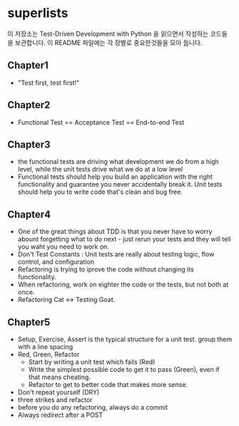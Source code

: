 # superlists

이 저장소는 Test-Driven Development with Python 을 읽으면서 작성하는 코드들을 보관합니다. 
이 README 파일에는 각 장별로 중요한것들을 모아 둡니다. 

## Chapter1

- "Test first, test first!" 

## Chapter2

- Functional Test == Acceptance Test == End-to-end Test

## Chapter3

- the functional tests are driving what development we do from a high level, while the unit tests drive what we do at a low level
- Functional tests should help you build an application with the right functionality and guarantee you never accidentally break it. Unit tests should help you to write code that's clean and bug free.

## Chapter4

- One of the great things about TDD is that you never have to worry abount forgetting what to do next - just rerun your tests and they will tell you waht you need to work on.
- Don't Test Constants : Unit tests are really about testing logic, flow control, and configuration
- Refactoring is trying to iprove the code without changing its functionality.
- When refactoring, work on eighter the code or the tests, but not both at once.
- Refactoring Cat <-> Testing Goat.

## Chapter5

- Setup, Exercise, Assert is the typical structure for a unit test. group them with a line spacing
- Red, Green, Refactor
    - Start by writing a unit test which fails (Red)
    - Write the simplest possible code to get it to pass (Green), even if that means cheating.
    - Refactor to get to better code that makes more sense. 
- Don't repeat yourself (DRY)
- three strikes and refactor
- before you do any refactoring, always do a commit 
- Always redirect after a POST